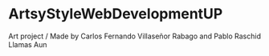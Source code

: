 # ArtsyStyleWebDevelopmentUP
Art project / Made by Carlos Fernando Villaseñor Rabago and Pablo Raschid Llamas Aun
